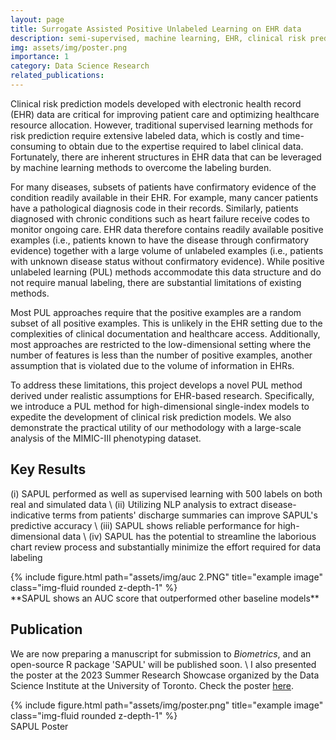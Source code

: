 ```yaml
---
layout: page
title: Surrogate Assisted Positive Unlabeled Learning on EHR data
description: semi-supervised, machine learning, EHR, clinical risk prediction
img: assets/img/poster.png
importance: 1
category: Data Science Research
related_publications: 
---
```


Clinical risk prediction models developed with electronic health record (EHR) data are critical for improving patient care and optimizing healthcare resource allocation. However, traditional supervised learning methods for risk prediction require extensive labeled data, which is costly and time-consuming to obtain due to the expertise required to label clinical data.  Fortunately, there are inherent structures in EHR data that can be leveraged by machine learning methods to overcome the labeling burden.  

For many diseases, subsets of patients have confirmatory evidence of the condition readily available in their EHR.  For example, many cancer patients have a pathological diagnosis code in their records.  Similarly, patients diagnosed with chronic conditions such as heart failure receive codes to monitor ongoing care.  EHR data therefore contains readily available positive examples (i.e., patients known to have the disease through confirmatory evidence) together with a large volume of unlabeled examples (i.e., patients with unknown disease status without confirmatory evidence).   While positive unlabeled learning (PUL) methods accommodate this data structure and do not require manual labeling, there are substantial limitations of existing methods.

Most PUL approaches require that the positive examples are a random subset of all positive examples.  This is unlikely in the EHR setting due to the complexities of clinical documentation and healthcare access.   Additionally, most approaches are restricted to the low-dimensional setting where the number of features is less than the number of positive examples, another assumption that is violated due to the volume of information in EHRs.   

To address these limitations, this project develops a novel PUL method derived under realistic assumptions for EHR-based research.  Specifically, we introduce a PUL method for high-dimensional single-index models to expedite the development of clinical risk prediction models.  We also demonstrate the practical utility of our methodology with a large-scale analysis of the MIMIC-III phenotyping dataset. 

## Key Results

(i) SAPUL performed as well as supervised learning with 500 labels on both real and simulated data \\
(ii) Utilizing NLP analysis to extract disease-indicative terms from patients' discharge summaries can improve SAPUL's predictive accuracy \\
(iii) SAPUL shows reliable performance for high-dimensional data \\
(iv) SAPUL has the potential to streamline the laborious chart review process and substantially minimize the effort required for data labeling

<div class="row">
    <div class="col-sm mt-3 mt-md-0">
        {% include figure.html path="assets/img/auc 2.PNG" title="example image" class="img-fluid rounded z-depth-1" %}
    </div>
</div>
<div class="caption">
    **SAPUL shows an AUC score that outperformed other baseline models**
</div>

## Publication

We are now preparing a manuscript for submission to *Biometrics*, and an open-source R package 'SAPUL' will be published soon. \\
I also presented the poster at the 2023 Summer Research Showcase organized by the Data Science Institute at the University of Toronto. Check the poster <a href="{{ ./assets/pdf/poster.pdf | relative_url }} " target="_blank">here</a>.

<div class="row">
    <div class="col-sm mt-3 mt-md-0">
        {% include figure.html path="assets/img/poster.png" title="example image" class="img-fluid rounded z-depth-1" %}
    </div>
</div>
<div class="caption">
    SAPUL Poster
</div>










